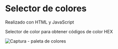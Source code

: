 # Selector de colores
Realizado con HTML y JavaScript

Selector de color para obtener códigos de color HEX

![Captura - paleta de colores](https://user-images.githubusercontent.com/54426004/95031004-c3313400-0689-11eb-8565-10258432aecc.JPG)
